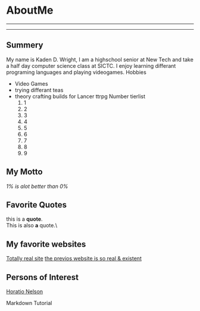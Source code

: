 # AboutMe
---
---
## Summery
[5]:https://en.wikipedia.org/wiki/Horatio_Nelson,_1st_Viscount_Nelson
My name is Kaden D. Wright, I am a highschool senior at New Tech and take a half day computer science class at SICTC. I enjoy learning differant programing languages and playing videogames.
Hobbies
- Video Games
- trying differant teas
- theory crafting builds for Lancer ttrpg
Number tierlist
  1. 1
  2. 2
  3. 3
  4. 4
  5. 5
  6. 6
  7. 7
  8. 8
  9. 9

## My Motto
*1% is alot better than 0%*
## Favorite Quotes
this is a **quote**.\
This is also __a__ quote.\

## My favorite websites
[Totally real site](http://1.2.3.4/ "It definitly exist
trust me")
[the previos website is so real & existent][If it isn't real, then how is there a link]

[If it isn't real, then how is there a link]:http://4.3.2.1/

## Persons of Interest

[Horatio Nelson][5]

Markdown Tutorial
